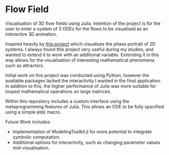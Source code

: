 # Flow Field
 Visualisation of 3D flow fields using Julia. Intention of the project is for the user to enter a system of 3 ODEs for the flows to be visualised as an interactive 3D animation.
 
 Inspired heavily by [this project](anvaka.github.io/fieldplay) which visualises the phase portrait of 2D systems. I always found this project very useful during my studies, and wanted to extend it to work with an additional variable. Extending it in this way allows for the visualisation of interesting mathematical phenomena such as attractors.

 Initial work on this project was conducted using Python, however the available packages lacked the interactivity I wanted in the final application. In addition to this, the higher performance of Julia was more suitable for looped mathematical operations on large matrices.

 Within this repository includes a custom interface using the metaprogramming features of Julia. This allows an ODE to be fully specified using a simple `@ODE` macro.
 
 Future Work includes:
  - Implementation of ModelingToolkit.jl for more potential to integrate symbolic computation.
  - Additional options for interactivity, such as changing parameter values mid-visualisation.